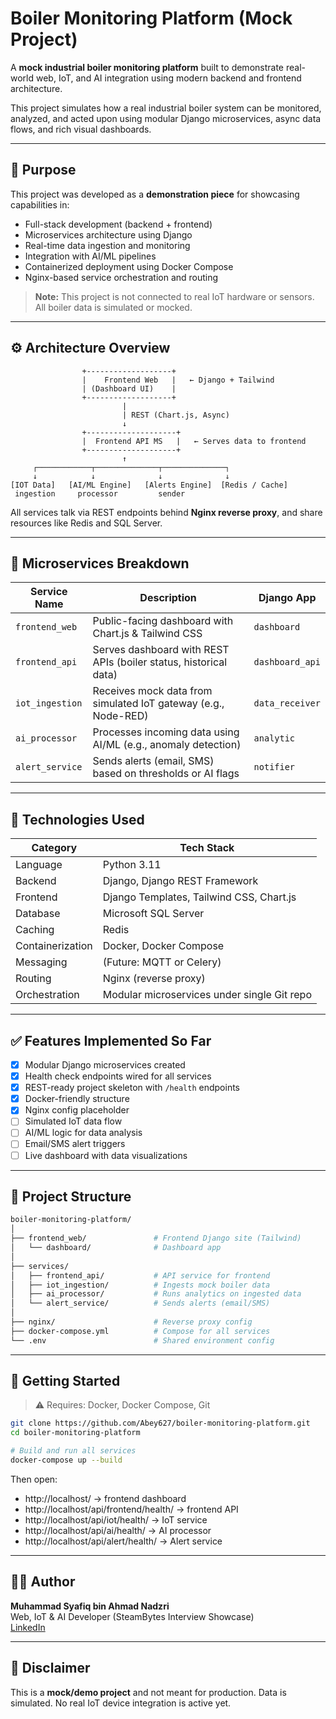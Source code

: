 # Boiler Monitoring Platform (Mock Project)

A **mock industrial boiler monitoring platform** built to demonstrate real-world web, IoT, and AI integration using modern backend and frontend architecture.

This project simulates how a real industrial boiler system can be monitored, analyzed, and acted upon using modular Django microservices, async data flows, and rich visual dashboards.

---

## 🎯 Purpose

This project was developed as a **demonstration piece** for showcasing capabilities in:

- Full-stack development (backend + frontend)
- Microservices architecture using Django
- Real-time data ingestion and monitoring
- Integration with AI/ML pipelines
- Containerized deployment using Docker Compose
- Nginx-based service orchestration and routing

> **Note:** This project is not connected to real IoT hardware or sensors. All boiler data is simulated or mocked.

---

## ⚙️ Architecture Overview

```
                +-------------------+
                |    Frontend Web   |   ← Django + Tailwind
                | (Dashboard UI)    |
                +-------------------+
                         |
                         | REST (Chart.js, Async)
                         ↓
                +--------------------+
                |  Frontend API MS   |   ← Serves data to frontend
                +--------------------+
                         ↑
     ┌────────────┬──────────────┬──────────────┐
     ↓            ↓              ↓              ↓
[IOT Data]   [AI/ML Engine]   [Alerts Engine]  [Redis / Cache]
 ingestion     processor         sender
```

All services talk via REST endpoints behind **Nginx reverse proxy**, and share resources like Redis and SQL Server.

---

## 🧩 Microservices Breakdown

| Service Name      | Description                                                        | Django App       |
|-------------------|--------------------------------------------------------------------|------------------|
| `frontend_web`    | Public-facing dashboard with Chart.js & Tailwind CSS               | `dashboard`      |
| `frontend_api`    | Serves dashboard with REST APIs (boiler status, historical data)   | `dashboard_api`  |
| `iot_ingestion`   | Receives mock data from simulated IoT gateway (e.g., Node-RED)     | `data_receiver`  |
| `ai_processor`    | Processes incoming data using AI/ML (e.g., anomaly detection)       | `analytic`       |
| `alert_service`   | Sends alerts (email, SMS) based on thresholds or AI flags          | `notifier`       |

---

## 🔧 Technologies Used

| Category       | Tech Stack                                          |
|----------------|-----------------------------------------------------|
| Language       | Python 3.11                                         |
| Backend        | Django, Django REST Framework                       |
| Frontend       | Django Templates, Tailwind CSS, Chart.js            |
| Database       | Microsoft SQL Server                                |
| Caching        | Redis                                               |
| Containerization | Docker, Docker Compose                           |
| Messaging      | (Future: MQTT or Celery)                            |
| Routing        | Nginx (reverse proxy)                               |
| Orchestration  | Modular microservices under single Git repo         |

---

## ✅ Features Implemented So Far

- [x] Modular Django microservices created
- [x] Health check endpoints wired for all services
- [x] REST-ready project skeleton with `/health` endpoints
- [x] Docker-friendly structure
- [x] Nginx config placeholder
- [ ] Simulated IoT data flow
- [ ] AI/ML logic for data analysis
- [ ] Email/SMS alert triggers
- [ ] Live dashboard with data visualizations

---

## 📂 Project Structure

```bash
boiler-monitoring-platform/
│
├── frontend_web/               # Frontend Django site (Tailwind)
│   └── dashboard/              # Dashboard app
│
├── services/
│   ├── frontend_api/           # API service for frontend
│   ├── iot_ingestion/          # Ingests mock boiler data
│   ├── ai_processor/           # Runs analytics on ingested data
│   └── alert_service/          # Sends alerts (email/SMS)
│
├── nginx/                      # Reverse proxy config
├── docker-compose.yml          # Compose for all services
└── .env                        # Shared environment config
```

---

## 🚀 Getting Started

> ⚠️ Requires: Docker, Docker Compose, Git

```bash
git clone https://github.com/Abey627/boiler-monitoring-platform.git
cd boiler-monitoring-platform

# Build and run all services
docker-compose up --build
```

Then open:

- http://localhost/ → frontend dashboard
- http://localhost/api/frontend/health/ → frontend API
- http://localhost/api/iot/health/ → IoT service
- http://localhost/api/ai/health/ → AI processor
- http://localhost/api/alert/health/ → Alert service

---

## 👨‍💻 Author

**Muhammad Syafiq bin Ahmad Nadzri**  
Web, IoT & AI Developer (SteamBytes Interview Showcase)  
[LinkedIn](https://www.linkedin.com/in/msyafiq-anadzri)

---

## 📌 Disclaimer

This is a **mock/demo project** and not meant for production. Data is simulated. No real IoT device integration is active yet.